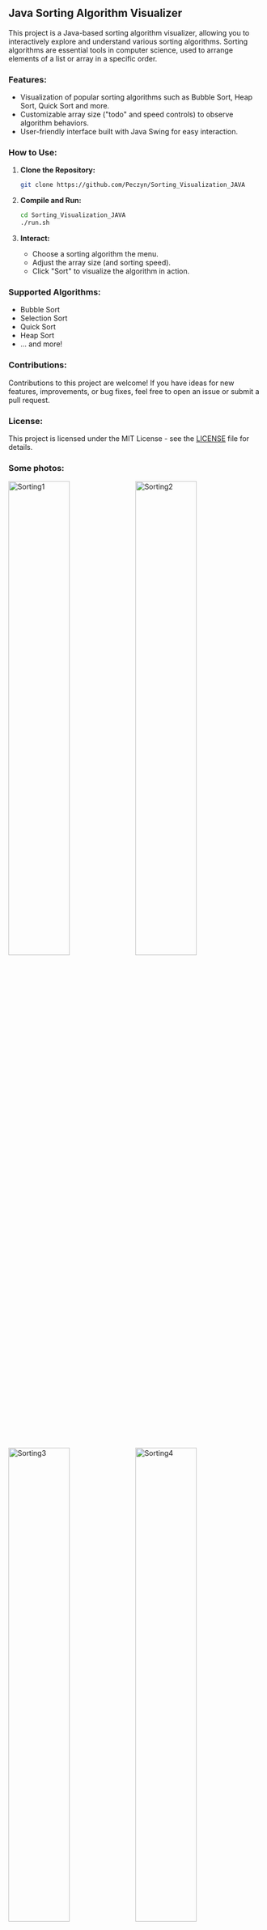 ## Java Sorting Algorithm Visualizer

This project is a Java-based sorting algorithm visualizer, allowing you to interactively explore and understand various sorting algorithms. Sorting algorithms are essential tools in computer science, used to arrange elements of a list or array in a specific order.

### Features:
- Visualization of popular sorting algorithms such as Bubble Sort, Heap Sort, Quick Sort and more.
- Customizable array size ("todo" and speed controls) to observe algorithm behaviors.
- User-friendly interface built with Java Swing for easy interaction.

### How to Use:
1. **Clone the Repository:**
   ```bash
   git clone https://github.com/Peczyn/Sorting_Visualization_JAVA
   ```

2. **Compile and Run:**
   ```bash
   cd Sorting_Visualization_JAVA
   ./run.sh
   ```

3. **Interact:**
   - Choose a sorting algorithm the menu.
   - Adjust the array size (and sorting speed).
   - Click "Sort" to visualize the algorithm in action.

### Supported Algorithms:
- Bubble Sort
- Selection Sort
- Quick Sort
- Heap Sort
- ... and more!

### Contributions:
Contributions to this project are welcome! If you have ideas for new features, improvements, or bug fixes, feel free to open an issue or submit a pull request.

### License:
This project is licensed under the MIT License - see the [LICENSE](LICENSE) file for details.

 ### Some photos:
<img width=49% alt="Sorting1" src="https://github.com/Peczyn/Sorting_Visualization_JAVA/assets/142744067/9f887373-ced5-4e3e-b823-1383be53ef46">
<img width=49% alt="Sorting2" src="https://github.com/Peczyn/Sorting_Visualization_JAVA/assets/142744067/3eb92905-e417-4a37-ae9e-684735e9ffc1">
<img width=49% alt="Sorting3" src="https://github.com/Peczyn/Sorting_Visualization_JAVA/assets/142744067/3affbebb-8c31-475c-8026-ef361041e32e">
<img width=49% alt="Sorting4" src="https://github.com/Peczyn/Sorting_Visualization_JAVA/assets/142744067/6d724901-7149-4e0a-82a5-6667d593083a">



